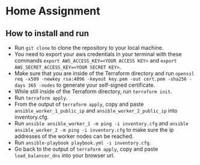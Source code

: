 # Home Assignment

## How to install and run

- Run `git clone` to clone the repository to your local machine.
- You need to export your aws credentials in your terminal with these commands `export AWS_ACCESS_KEY=<YOUR ACCESS KEY>` and `export AWS_SECRET_ACCESS_KEY=<YOUR SECRET KEY>`.
- Make sure that you are inside of the Terraform directory and run `openssl req -x509 -newkey rsa:4096 -keyout key.pem -out cert.pem -sha256 -days 365 -nodes` to generate your self-signed certificate.
- While still inside of the Terraform directory, run `terraform init`.
- Run `terraform apply`.
- From the output of `terraform apply`, copy and paste `ansible_worker_1_public_ip` and `ansible_worker_2_public_ip` into inventory.cfg.
- Run `ansible ansible_worker_1 -m ping -i inventory.cfg` and `ansible ansible_worker_2 -m ping -i inventory.cfg` to make sure the ip addresses of the worker nodes can be reached.
- Run `ansible-playbook playbook.yml -i inventory.cfg`.
- Go back to the output of `terraform apply`, copy and paste `load_balancer_dns` into your browser url.
